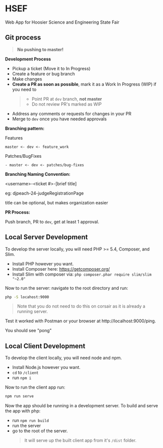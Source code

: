 # HSEF

Web App for Hoosier Science and Engineering State Fair

## Git process

> **No pushing to master!**

**Development Process**

* Pickup a ticket (Move it to In Progress)
* Create a feature or bug branch
* Make changes
* **Create a PR as soon as possible**, mark it as a Work In Progress (WIP) if you need to
  > * Point PR at `dev` branch, **not master**
  > * Do not review PR's marked as WIP
* Address any comments or requests for changes in your PR
* Merge to `dev` once you have needed approvals

**Branching pattern:**

Features

``` text
master <- dev <- feature_work
```

Patches/BugFixes

```text
- master <- dev <- patches/bug-fixes
```

**Branching Naming Convention:**

\<username>-<ticket #>-[brief title]

eg: djpeach-24-judgeRegistrationPage

title can be optional, but makes organization easier

**PR Process:**

Push branch, PR to `dev`, get at least 1 approval.

## Local Server Development

To develop the server locally, you will need PHP >= 5.4, Composer, and Slim.

- Install PHP however you want.
- Install Composer here: https://getcomposer.org/
- Install Slim with composer via: `php composer.phar require slim/slim "~2.0"`

Now to run the server: navigate to the root directory and run:

```bash
php -S locahost:9000
```

> Note that you do not need to do this on corsair as it is already a running server.

Test it worked with Postman or your browser at http://localhost:9000/ping.

You should see "pong"

## Local Client Development

To develop the client locally, you will need node and npm.

- Install Node.js however you want.
- `cd` to `/client`
- run `npm i`

Now to run the client app run:

```bash
npm run serve
```

Now the app should be running in a development server. To build and serve the app with php:

- run `npm run build`
- run the server
- go to the root of the server.
  > It will serve up the built client app from it's `/dist` folder.
